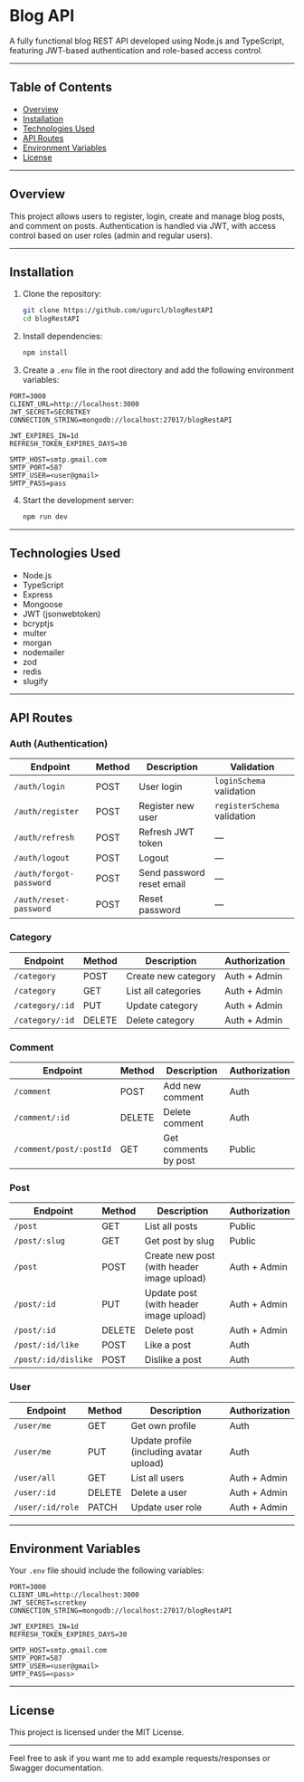 
# Blog API

A fully functional blog REST API developed using Node.js and TypeScript, featuring JWT-based authentication and role-based access control.

---

## Table of Contents

- [Overview](#overview)  
- [Installation](#installation)  
- [Technologies Used](#technologies-used)  
- [API Routes](#api-routes)  
- [Environment Variables](#environment-variables)  
- [License](#license)

---

## Overview

This project allows users to register, login, create and manage blog posts, and comment on posts. Authentication is handled via JWT, with access control based on user roles (admin and regular users).

---

## Installation

1. Clone the repository:  
   ```bash
   git clone https://github.com/ugurcl/blogRestAPI
   cd blogRestAPI
   ```

2. Install dependencies:  
   ```bash
   npm install
   ```

3. Create a `.env` file in the root directory and add the following environment variables:

```env
PORT=3000
CLIENT_URL=http://localhost:3000
JWT_SECRET=SECRETKEY
CONNECTION_STRING=mongodb://localhost:27017/blogRestAPI

JWT_EXPIRES_IN=1d
REFRESH_TOKEN_EXPIRES_DAYS=30

SMTP_HOST=smtp.gmail.com
SMTP_PORT=587
SMTP_USER=<user@gmail>
SMTP_PASS=pass
```

4. Start the development server:  
   ```bash
   npm run dev
   ```

---

## Technologies Used

- Node.js  
- TypeScript  
- Express  
- Mongoose  
- JWT (jsonwebtoken)  
- bcryptjs  
- multer  
- morgan  
- nodemailer  
- zod  
- redis  
- slugify  

---

## API Routes

### Auth (Authentication)

| Endpoint             | Method | Description                  | Validation           |
|----------------------|--------|------------------------------|----------------------|
| `/auth/login`        | POST   | User login                   | `loginSchema` validation |
| `/auth/register`     | POST   | Register new user            | `registerSchema` validation |
| `/auth/refresh`      | POST   | Refresh JWT token            | —                    |
| `/auth/logout`       | POST   | Logout                      | —                    |
| `/auth/forgot-password` | POST | Send password reset email    | —                    |
| `/auth/reset-password` | POST  | Reset password               | —                    |

### Category

| Endpoint            | Method | Description                  | Authorization        |
|---------------------|--------|------------------------------|----------------------|
| `/category`         | POST   | Create new category           | Auth + Admin         |
| `/category`         | GET    | List all categories           | Auth + Admin         |
| `/category/:id`     | PUT    | Update category               | Auth + Admin         |
| `/category/:id`     | DELETE | Delete category               | Auth + Admin         |

### Comment

| Endpoint              | Method | Description                     | Authorization        |
|-----------------------|--------|---------------------------------|----------------------|
| `/comment`            | POST   | Add new comment                 | Auth                 |
| `/comment/:id`        | DELETE | Delete comment                  | Auth                 |
| `/comment/post/:postId`| GET   | Get comments by post            | Public                |

### Post

| Endpoint             | Method | Description                    | Authorization        |
|----------------------|--------|--------------------------------|----------------------|
| `/post`              | GET    | List all posts                  | Public               |
| `/post/:slug`        | GET    | Get post by slug                | Public               |
| `/post`              | POST   | Create new post (with header image upload) | Auth + Admin         |
| `/post/:id`          | PUT    | Update post (with header image upload) | Auth + Admin         |
| `/post/:id`          | DELETE | Delete post                    | Auth + Admin         |
| `/post/:id/like`     | POST   | Like a post                    | Auth                 |
| `/post/:id/dislike`  | POST   | Dislike a post                 | Auth                 |

### User

| Endpoint            | Method | Description                   | Authorization        |
|---------------------|--------|------------------------------|----------------------|
| `/user/me`          | GET    | Get own profile               | Auth                 |
| `/user/me`          | PUT    | Update profile (including avatar upload) | Auth          |
| `/user/all`         | GET    | List all users                | Auth + Admin         |
| `/user/:id`         | DELETE | Delete a user                | Auth + Admin         |
| `/user/:id/role`    | PATCH  | Update user role             | Auth + Admin         |

---

## Environment Variables

Your `.env` file should include the following variables:

```env
PORT=3000
CLIENT_URL=http://localhost:3000
JWT_SECRET=scretkey
CONNECTION_STRING=mongodb://localhost:27017/blogRestAPI

JWT_EXPIRES_IN=1d
REFRESH_TOKEN_EXPIRES_DAYS=30

SMTP_HOST=smtp.gmail.com
SMTP_PORT=587
SMTP_USER=<user@gmail>
SMTP_PASS=<pass>
```

---

## License

This project is licensed under the MIT License.

---

Feel free to ask if you want me to add example requests/responses or Swagger documentation.
